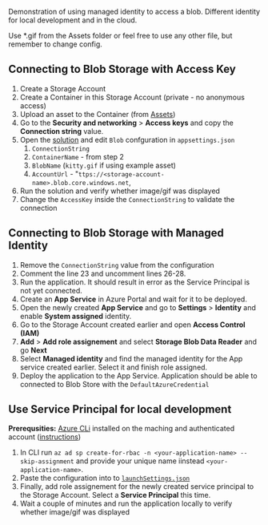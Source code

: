 Demonstration of using managed identity to access a blob. 
Different identity for local development and in the cloud. 

Use *.gif from the Assets folder or feel free to use any other file, but remember to change config.

## Connecting to Blob Storage with Access Key
1. Create a Storage Account
2. Create a Container in this Storage Account (private - no anonymous access)
3. Upload an asset to the Container (from [Assets](/Assets/))
4. Go to the **Security and networking** > **Access keys** and copy the **Connection string** value.
5. Open the [solution](/ManagedIdentityDemo/) and edit `Blob` confguration in `appsettings.json` 
   1. `ConnectionString`
   2. `ContainerName` - from step 2
   3. `BlobName` (`kitty.gif` if using example asset)
   4. `AccountUrl` - "`ttps://<storage-account-name>.blob.core.windows.net`,
6. Run the solution and verify whether image/gif was displayed
7. Change the `AccessKey` inside the `ConnectionString` to validate the connection

## Connecting to Blob Storage with Managed Identity
1. Remove the `ConnectionString` value from the configuration
2. Comment the line 23 and uncomment lines 26-28.
3. Run the application. It should result in error as the Service Principal is not yet connected.
4. Create an **App Service** in Azure Portal and wait for it to be deployed.
5. Open the newly created **App Service** and go to **Settings** > **Identity** and enable **System assigned** identity.
6. Go to the Storage Account created earlier and open **Access Control (IAM)**
7. **Add** > **Add role assignement** and select **Storage Blob Data Reader** and go **Next**
8. Select **Managed identity** and find the managed identity for the App service created earlier. Select it and finish role assigned. 
9. Deploy the application to the App Service. Application should be able to connected to Blob Store with the `DefaultAzureCredential`

## Use Service Principal for local development
**Prerequsities:** [Azure CLi](https://learn.microsoft.com/en-us/cli/azure/) installed on the maching and authenticated account ([instructions](https://learn.microsoft.com/en-us/cli/azure/authenticate-azure-cli-interactively)) 
1. In CLI run `az ad sp create-for-rbac -n <your-application-name> --skip-assignment` and provide your unique name iinstead `<your-application-name>`.
2. Paste the configuration into to [`launchSettings.json`](/ManagedIdentityDemo/ManagedIdentityDemo/Properties/launchSettings.json)
3. Finally, add role assignement for the newly created service principal to the Storage Account. Select a **Service Principal** this time.
4. Wait a couple of minutes and run the application locally to verify whether image/gif was displayed